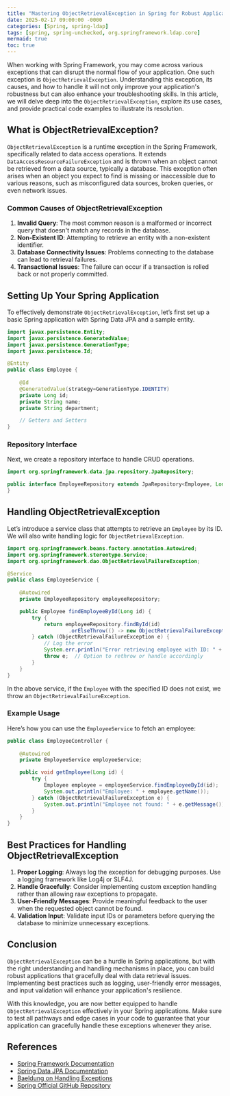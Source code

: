 ```yaml
---
title: "Mastering ObjectRetrievalException in Spring for Robust Applications"
date: 2025-02-17 09:00:00 -0000
categories: [Spring, spring-ldap]
tags: [spring, spring-unchecked, org.springframework.ldap.core]
mermaid: true
toc: true
---
```



When working with Spring Framework, you may come across various exceptions that can disrupt the normal flow of your application. One such exception is `ObjectRetrievalException`. Understanding this exception, its causes, and how to handle it will not only improve your application's robustness but can also enhance your troubleshooting skills. In this article, we will delve deep into the `ObjectRetrievalException`, explore its use cases, and provide practical code examples to illustrate its resolution.

## What is ObjectRetrievalException?

`ObjectRetrievalException` is a runtime exception in the Spring Framework, specifically related to data access operations. It extends `DataAccessResourceFailureException` and is thrown when an object cannot be retrieved from a data source, typically a database. This exception often arises when an object you expect to find is missing or inaccessible due to various reasons, such as misconfigured data sources, broken queries, or even network issues.

### Common Causes of ObjectRetrievalException

1. **Invalid Query**: The most common reason is a malformed or incorrect query that doesn't match any records in the database.
2. **Non-Existent ID**: Attempting to retrieve an entity with a non-existent identifier.
3. **Database Connectivity Issues**: Problems connecting to the database can lead to retrieval failures.
4. **Transactional Issues**: The failure can occur if a transaction is rolled back or not properly committed.

## Setting Up Your Spring Application

To effectively demonstrate `ObjectRetrievalException`, let’s first set up a basic Spring application with Spring Data JPA and a sample entity.

```java
import javax.persistence.Entity;
import javax.persistence.GeneratedValue;
import javax.persistence.GenerationType;
import javax.persistence.Id;

@Entity
public class Employee {
   
    @Id
    @GeneratedValue(strategy=GenerationType.IDENTITY)
    private Long id;
    private String name;
    private String department;

    // Getters and Setters
}
```

### Repository Interface

Next, we create a repository interface to handle CRUD operations.

```java
import org.springframework.data.jpa.repository.JpaRepository;

public interface EmployeeRepository extends JpaRepository<Employee, Long> {
}
```

## Handling ObjectRetrievalException

Let’s introduce a service class that attempts to retrieve an `Employee` by its ID. We will also write handling logic for `ObjectRetrievalException`.

```java
import org.springframework.beans.factory.annotation.Autowired;
import org.springframework.stereotype.Service;
import org.springframework.dao.ObjectRetrievalFailureException;

@Service
public class EmployeeService {
   
    @Autowired
    private EmployeeRepository employeeRepository;

    public Employee findEmployeeById(Long id) {
        try {
            return employeeRepository.findById(id)
                    .orElseThrow(() -> new ObjectRetrievalFailureException(Employee.class, id));
        } catch (ObjectRetrievalFailureException e) {
            // Log the error
            System.err.println("Error retrieving employee with ID: " + id);
            throw e;  // Option to rethrow or handle accordingly
        }
    }
}
```

In the above service, if the `Employee` with the specified ID does not exist, we throw an `ObjectRetrievalFailureException`.

### Example Usage

Here’s how you can use the `EmployeeService` to fetch an employee:

```java
public class EmployeeController {
   
    @Autowired
    private EmployeeService employeeService;

    public void getEmployee(Long id) {
        try {
            Employee employee = employeeService.findEmployeeById(id);
            System.out.println("Employee: " + employee.getName());
        } catch (ObjectRetrievalFailureException e) {
            System.out.println("Employee not found: " + e.getMessage());
        }
    }
}
```

## Best Practices for Handling ObjectRetrievalException

1. **Proper Logging**: Always log the exception for debugging purposes. Use a logging framework like Log4j or SLF4J.
2. **Handle Gracefully**: Consider implementing custom exception handling rather than allowing raw exceptions to propagate.
3. **User-Friendly Messages**: Provide meaningful feedback to the user when the requested object cannot be found.
4. **Validation Input**: Validate input IDs or parameters before querying the database to minimize unnecessary exceptions.

## Conclusion

`ObjectRetrievalException` can be a hurdle in Spring applications, but with the right understanding and handling mechanisms in place, you can build robust applications that gracefully deal with data retrieval issues. Implementing best practices such as logging, user-friendly error messages, and input validation will enhance your application's resilience.

With this knowledge, you are now better equipped to handle `ObjectRetrievalException` effectively in your Spring applications. Make sure to test all pathways and edge cases in your code to guarantee that your application can gracefully handle these exceptions whenever they arise.

## References
- [Spring Framework Documentation](https://docs.spring.io/spring-framework/docs/current/reference/html/)
- [Spring Data JPA Documentation](https://docs.spring.io/spring-data/jpa/docs/current/reference/html/)
- [Baeldung on Handling Exceptions](https://www.baeldung.com/exception-handling-for-rest-with-spring)
- [Spring Official GitHub Repository](https://github.com/spring-projects/spring-framework)